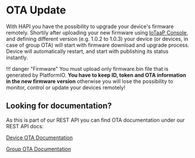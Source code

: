 # OTA Update

With HAPI you have the possibility to upgrade your device's firmware remotely. Shortily after uploading your 
new firmware using [IoTaaP Console](https://console.iotaap.io/), and defining different version (e.g. 1.0.2 to 1.0.3) your device (or devices, in case of group OTA) 
will start with firmware download and upgrade process. Device will automatically restart, and start with publishing its status instantly. 

!!! danger "Firmware"
    You must upload only firmware.bin file that is generated by PlatformIO. **You have to keep ID, token
    and OTA information in the new firmware version** otherwise you will lose the possibility to monitor, control
    or update your devices remotely!

## Looking for documentation?

As this is part of our REST API you can find OTA documentation under our REST API docs:

[Device OTA Documentation](https://docs.iotaap.io/docs-rest/deviceOta/#get-latest-firmware-version)

[Group OTA Documentation](https://docs.iotaap.io/docs-rest/groupOta/#get-latest-firmware-version)